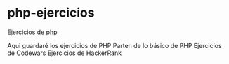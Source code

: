 # php-ejercicios
Ejercicios de php

Aqui guardaré los ejercicios de PHP
Parten de lo básico de PHP
Ejercicios de Codewars
Ejercicios de HackerRank
